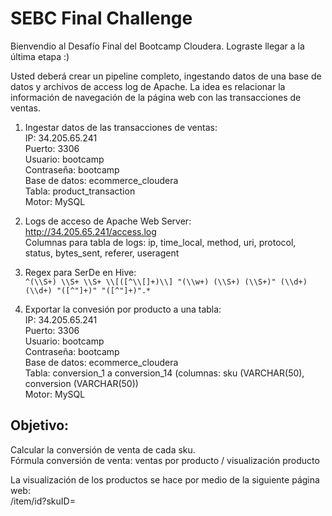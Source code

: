 # SEBC Final Challenge

Bienvendio al Desafío Final del Bootcamp Cloudera. Lograste llegar a la última etapa :)  

Usted deberá crear un pipeline completo, ingestando datos de una base de datos y archivos de access log de Apache. La idea es relacionar la información de navegación de la página web con las transacciones de ventas. 

1. Ingestar datos de las transacciones de ventas:  
IP: 34.205.65.241  
Puerto: 3306  
Usuario: bootcamp  
Contraseña: bootcamp  
Base de datos: ecommerce_cloudera  
Tabla: product_transaction  
Motor: MySQL  

2. Logs de acceso de Apache Web Server:  
http://34.205.65.241/access.log  
Columnas para tabla de logs: ip, time_local, method, uri, protocol, status, bytes_sent, referer, useragent  
<!-- SerDe class: org.apache.hadoop.hive.serde2.RegexSerDe -->

3. Regex para SerDe en Hive:  
`^(\\S+) \\S+ \\S+ \\[([^\\[]+)\\] "(\\w+) (\\S+) (\\S+)" (\\d+) (\\d+) "([^"]+)" "([^"]+)".*`  

4. Exportar la convesión por producto a una tabla:  
IP: 34.205.65.241  
Puerto: 3306  
Usuario: bootcamp  
Contraseña: bootcamp  
Base de datos: ecommerce_cloudera   
Tabla: conversion_1 a conversion_14 (columnas: sku (VARCHAR(50), conversion (VARCHAR(50))  
Motor: MySQL  

## Objetivo:

Calcular la conversión de venta de cada sku.  
Fórmula conversión de venta: ventas por producto / visualización producto  

La visualización de los productos se hace por medio de la siguiente página web:  
/item/id?skuID=
